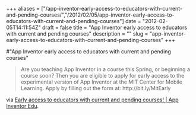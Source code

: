 +++
aliases = ["/app-inventor-early-access-to-educators-with-current-and-pending-courses/","/2012/02/05/app-inventor-early-access-to-educators-with-current-and-pending-courses"]
date = "2012-02-05T14:11:54Z"
draft = false
title = "App Inventor early access to educators with current and pending courses"
description = ""
slug = "app-inventor-early-access-to-educators-with-current-and-pending-courses"
+++

#"App Inventor early access to educators with current and pending courses"

<blockquote>Are you teaching App Inventor in a course this Spring, or beginning a course soon? Then you are eligible to apply for early access to the experimental version of App Inventor at the MIT Center for Mobile Learning. Apply by filling out the form at: http://bit.ly/MitEarly</blockquote>
via <a href="http://appinventoredu.mit.edu/developers-blogs/hal/2012/feb/early-access-educators-current-and-pending-courses">Early access to educators with current and pending courses! | App Inventor Edu</a>.
